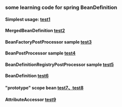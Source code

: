 ### some learning code for spring BeanDefinition


#### Simplest usage: [test1](./src/test/java/com/daelly/sample/springbeandefinition/CommonTests.java)

#### MergedBeanDefinition [test2](./src/test/java/com/daelly/sample/springbeandefinition/CommonTests.java)

#### BeanFactoryPostProcessor sample [test3](./src/test/java/com/daelly/sample/springbeandefinition/CommonTests.java)

#### BeanPostProcessor sample [test4](./src/test/java/com/daelly/sample/springbeandefinition/CommonTests.java)

#### BeanDefinitionRegistryPostProcessor sample [test5](./src/test/java/com/daelly/sample/springbeandefinition/CommonTests.java)

#### BeanDefinition [test6](./src/test/java/com/daelly/sample/springbeandefinition/CommonTests.java)

#### "prototype" scope bean [test7、test8](./src/test/java/com/daelly/sample/springbeandefinition/CommonTests.java)

#### AttributeAccessor [test9](./src/test/java/com/daelly/sample/springbeandefinition/CommonTests.java)